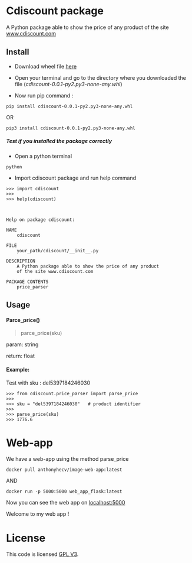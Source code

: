 Cdiscount package 
===================
A Python package able to show the price of any product
of the site www.cdiscount.com

## Install

   * Download wheel file <a href="https://github.com/AnthonyH-ecv/cdiscount/raw/master/dist/cdiscount-0.0.1-py2.py3-none-any.whl">here</a>
   
   * Open your terminal and go to the directory where you downloaded the file (*cdiscount-0.0.1-py2.py3-none-any.whl*)
   
   * Now run pip command :
   
    pip install cdiscount-0.0.1-py2.py3-none-any.whl

   OR
   
    pip3 install cdiscount-0.0.1-py2.py3-none-any.whl
   
   ##### Test if you installed the package correctly
   * Open a python terminal
    
    python
   
   * Import cdiscount package and run help command
        
    >>> import cdiscount
    >>>
    >>> help(cdiscount)
  
  

    Help on package cdiscount:
    
    NAME
        cdiscount
    
    FILE
        your_path/cdiscount/__init__.py
    
    DESCRIPTION
        A Python package able to show the price of any product
        of the site www.cdiscount.com
    
    PACKAGE CONTENTS
        price_parser

    

## Usage
   
   #### Parce_price() 
   
   > parce_price(sku)
   
   param: string
  
   return: float
   
   #### Example:
   
   Test with sku : del5397184246030

    >>> from cdiscount.price_parser import parse_price
    >>>
    >>> sku = "del5397184246030"   # product identifier
    >>>
    >>> parse_price(sku)
    >>> 1776.6

# Web-app
We have a web-app using the method parse_price

    docker pull anthonyhecv/image-web-app:latest
AND
    
    docker run -p 5000:5000 web_app_flask:latest

Now you can see the web app on <a href="http://localhost:5000/" target="_blank">localhost:5000</a>

Welcome to my web app !

# License
This code is licensed  <a href="https://en.wikipedia.org/wiki/GNU_General_Public_License">GPL V3</a>.
